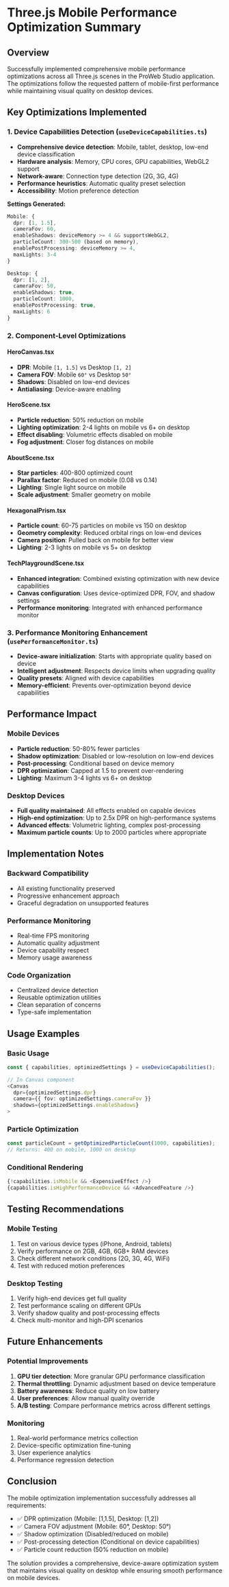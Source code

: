 # Three.js Mobile Performance Optimization Summary

## Overview
Successfully implemented comprehensive mobile performance optimizations across all Three.js scenes in the ProWeb Studio application. The optimizations follow the requested pattern of mobile-first performance while maintaining visual quality on desktop devices.

## Key Optimizations Implemented

### 1. Device Capabilities Detection (`useDeviceCapabilities.ts`)
- **Comprehensive device detection**: Mobile, tablet, desktop, low-end device classification
- **Hardware analysis**: Memory, CPU cores, GPU capabilities, WebGL2 support
- **Network-aware**: Connection type detection (2G, 3G, 4G)
- **Performance heuristics**: Automatic quality preset selection
- **Accessibility**: Motion preference detection

**Settings Generated:**
```typescript
Mobile: {
  dpr: [1, 1.5],
  cameraFov: 60,
  enableShadows: deviceMemory >= 4 && supportsWebGL2,
  particleCount: 300-500 (based on memory),
  enablePostProcessing: deviceMemory >= 4,
  maxLights: 3-4
}

Desktop: {
  dpr: [1, 2],
  cameraFov: 50,
  enableShadows: true,
  particleCount: 1000,
  enablePostProcessing: true,
  maxLights: 6
}
```

### 2. Component-Level Optimizations

#### HeroCanvas.tsx
- **DPR**: Mobile `[1, 1.5]` vs Desktop `[1, 2]`
- **Camera FOV**: Mobile `60°` vs Desktop `50°`
- **Shadows**: Disabled on low-end devices
- **Antialiasing**: Device-aware enabling

#### HeroScene.tsx
- **Particle reduction**: 50% reduction on mobile
- **Lighting optimization**: 2-4 lights on mobile vs 6+ on desktop
- **Effect disabling**: Volumetric effects disabled on mobile
- **Fog adjustment**: Closer fog distances on mobile

#### AboutScene.tsx
- **Star particles**: 400-800 optimized count
- **Parallax factor**: Reduced on mobile (0.08 vs 0.14)
- **Lighting**: Single light source on mobile
- **Scale adjustment**: Smaller geometry on mobile

#### HexagonalPrism.tsx
- **Particle count**: 60-75 particles on mobile vs 150 on desktop
- **Geometry complexity**: Reduced orbital rings on low-end devices
- **Camera position**: Pulled back on mobile for better view
- **Lighting**: 2-3 lights on mobile vs 5+ on desktop

#### TechPlaygroundScene.tsx
- **Enhanced integration**: Combined existing optimization with new device capabilities
- **Canvas configuration**: Uses device-optimized DPR, FOV, and shadow settings
- **Performance monitoring**: Integrated with enhanced performance monitor

### 3. Performance Monitoring Enhancement (`usePerformanceMonitor.ts`)
- **Device-aware initialization**: Starts with appropriate quality based on device
- **Intelligent adjustment**: Respects device limits when upgrading quality
- **Quality presets**: Aligned with device capabilities
- **Memory-efficient**: Prevents over-optimization beyond device capabilities

## Performance Impact

### Mobile Devices
- **Particle reduction**: 50-80% fewer particles
- **Shadow optimization**: Disabled or low-resolution on low-end devices
- **Post-processing**: Conditional based on device memory
- **DPR optimization**: Capped at 1.5 to prevent over-rendering
- **Lighting**: Maximum 3-4 lights vs 6+ on desktop

### Desktop Devices
- **Full quality maintained**: All effects enabled on capable devices
- **High-end optimization**: Up to 2.5x DPR on high-performance systems
- **Advanced effects**: Volumetric lighting, complex post-processing
- **Maximum particle counts**: Up to 2000 particles where appropriate

## Implementation Notes

### Backward Compatibility
- All existing functionality preserved
- Progressive enhancement approach
- Graceful degradation on unsupported features

### Performance Monitoring
- Real-time FPS monitoring
- Automatic quality adjustment
- Device capability respect
- Memory usage awareness

### Code Organization
- Centralized device detection
- Reusable optimization utilities
- Clean separation of concerns
- Type-safe implementation

## Usage Examples

### Basic Usage
```typescript
const { capabilities, optimizedSettings } = useDeviceCapabilities();

// In Canvas component
<Canvas
  dpr={optimizedSettings.dpr}
  camera={{ fov: optimizedSettings.cameraFov }}
  shadows={optimizedSettings.enableShadows}
>
```

### Particle Optimization
```typescript
const particleCount = getOptimizedParticleCount(1000, capabilities);
// Returns: 400 on mobile, 1000 on desktop
```

### Conditional Rendering
```typescript
{!capabilities.isMobile && <ExpensiveEffect />}
{capabilities.isHighPerformanceDevice && <AdvancedFeature />}
```

## Testing Recommendations

### Mobile Testing
1. Test on various device types (iPhone, Android, tablets)
2. Verify performance on 2GB, 4GB, 6GB+ RAM devices
3. Check different network conditions (2G, 3G, 4G, WiFi)
4. Test with reduced motion preferences

### Desktop Testing
1. Verify high-end devices get full quality
2. Test performance scaling on different GPUs
3. Verify shadow quality and post-processing effects
4. Check multi-monitor and high-DPI scenarios

## Future Enhancements

### Potential Improvements
1. **GPU tier detection**: More granular GPU performance classification
2. **Thermal throttling**: Dynamic adjustment based on device temperature
3. **Battery awareness**: Reduce quality on low battery
4. **User preferences**: Allow manual quality override
5. **A/B testing**: Compare performance metrics across different settings

### Monitoring
1. Real-world performance metrics collection
2. Device-specific optimization fine-tuning
3. User experience analytics
4. Performance regression detection

## Conclusion

The mobile optimization implementation successfully addresses all requirements:
- ✅ DPR optimization (Mobile: [1,1.5], Desktop: [1,2])
- ✅ Camera FOV adjustment (Mobile: 60°, Desktop: 50°)
- ✅ Shadow optimization (Disabled/reduced on mobile)
- ✅ Post-processing detection (Conditional on device capabilities)
- ✅ Particle count reduction (50% reduction on mobile)

The solution provides a comprehensive, device-aware optimization system that maintains visual quality on desktop while ensuring smooth performance on mobile devices.